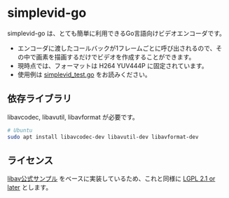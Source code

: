 # simplevid-go

simplevid-go は、とても簡単に利用できるGo言語向けビデオエンコーダです。

- エンコーダに渡したコールバックが1フレームごとに呼び出されるので、その中で画素を描画するだけでビデオを作成することができます。
- 現時点では、フォーマットは H264 YUV444P に固定されています。
- 使用例は [simplevid_test.go](simplevid_test.go) をお読みください。

## 依存ライブラリ

libavcodec, libavutil, libavformat が必要です。

```bash
# Ubuntu
sudo apt install libavcodec-dev libavutil-dev libavformat-dev
```

## ライセンス

[libav公式サンプル](https://libav.org/documentation/doxygen/master/encode_video_8c-example.html) をベースに実装しているため、これと同様に [LGPL 2.1 or later](LICENSE) とします。
